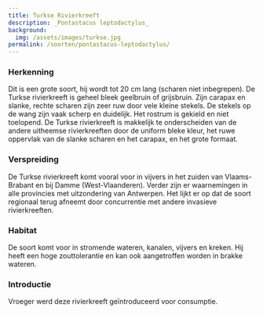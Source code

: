 ```yaml
---
title: Turkse Rivierkreeft
description: _Pontastacus leptodactylus_
background:
  img: /assets/images/turkse.jpg
permalink: /soorten/pontastacus-leptodactylus/
---
```

### Herkenning
Dit is een grote soort, hij wordt tot 20 cm lang (scharen niet inbegrepen). De Turkse rivierkreeft is geheel bleek geelbruin of grijsbruin. Zijn carapax en slanke, rechte scharen zijn zeer ruw door vele kleine stekels. De stekels op de wang zijn vaak scherp en duidelijk. Het rostrum is gekield en niet toelopend. De Turkse rivierkreeft is makkelijk te onderscheiden van de andere uitheemse rivierkreeften door de uniform bleke kleur, het ruwe oppervlak van de slanke scharen en het carapax,  en het grote formaat.

### Verspreiding
De Turkse rivierkreeft komt vooral voor in vijvers in het zuiden van Vlaams-Brabant en bij Damme (West-Vlaanderen). Verder zijn er waarnemingen in alle provincies met uitzondering van Antwerpen. Het lijkt er op dat de soort regionaal terug afneemt door concurrentie met andere invasieve rivierkreeften.

### Habitat
De soort komt voor in stromende wateren, kanalen, vijvers en kreken. Hij heeft een hoge zouttolerantie en kan ook aangetroffen worden in brakke wateren.

### Introductie
Vroeger werd deze rivierkreeft geïntroduceerd voor consumptie.

